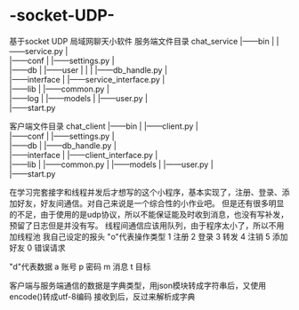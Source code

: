 # -socket-UDP-
基于socket UDP 局域网聊天小软件
服务端文件目录
chat_service
           |——bin
           |    |——service.py
           |    
           |——conf
           |     |——settings.py
           |      
           |——db
           |   |——user
           |   | 
           |   |——db_handle.py
           |    
           |——interface
           |          |——service_interface.py
           |           
           |——lib
           |    |——common.py
           |     
           |——log
           |
           |——models
           |       |——user.py
           |        
           |——start.py

客户端文件目录
chat_client
           |——bin
           |    |——client.py
           |    
           |——conf
           |     |——settings.py
           |      
           |——db
           |   |——db_handle.py
           |    
           |——interface
           |          |——client_interface.py
           |           
           |——lib
           |    |——common.py
           |
           |——models
           |       |——user.py
           |        
           |——start.py


在学习完套接字和线程并发后才想写的这个小程序，基本实现了，注册、登录、添加好友，好友间通信。对自己来说是一个综合性的小作业吧。
但是还有很多明显的不足，由于使用的是udp协议，所以不能保证能及时收到消息，也没有写补发，预留了日志但是并没有写。
线程间通信应该用队列，由于程序太小了，所以不用加线程池
我自己设定的报头
"o"代表操作类型
1 注册
2 登录
3 转发
4 注销
5 添加好友
0 错误请求

"d"代表数据
a 账号
p 密码
m 消息
t 目标

客户端与服务端通信的数据是字典类型，用json模块转成字符串后，又使用encode()转成utf-8编码
接收到后，反过来解析成字典
